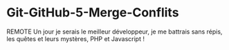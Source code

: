 # Git-GitHub-5-Merge-Conflits
REMOTE
Un jour je serais le meilleur développeur, je me battrais sans répis, les quêtes et leurs mystères, PHP et Javascript !
